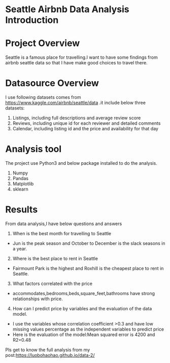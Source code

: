 # Seattle Airbnb Data Analysis Introduction
# Project Overview
Seattle is a famous place for travelling.I want to have some findings from airbnb seattle data so that I have make good choices to travel there. 


# Datasource Overview
I use following datasets comes from https://www.kaggle.com/airbnb/seattle/data .it include below three datasets:
1. Listings, including full descriptions and average review score
2. Reviews, including unique id for each reviewer and detailed comments
3. Calendar, including listing id and the price and availability for that day


# Analysis tool
The project use Python3 and below package installed to do the analysis.
1. Numpy
2. Pandas
3. Matplotlib
4. sklearn


# Results
From data analysis,I have below questions and answers
1. When is the best month for travelling to Seattle
- Jun is the peak season and October to December is the slack seasons in a year.

2. Where is the best place to rent in Seattle
- Fairmount Park is the highest and Roxhill is the cheapest place to rent in Seattle.

3. What factors correlated with the price
- accommodates,bedrooms,beds,square_feet,bathrooms have strong relationships with price.

4. How can I predict price by variables and the evaluation of the data model.
- I use the variables whose correlation coefficient >0.3 and have low missing values percentage as the independent variables to predict price 
- Here is the evaluation of the model:Mean squared error is 4200 and R2=0.48


Pls get to know the full analysis from my post:https://luobohaohao.github.io/data-2/
